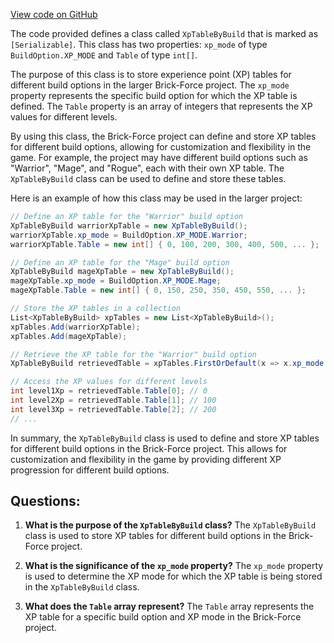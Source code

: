 [View code on GitHub](https://github.com/TieHaxJan/Brick-Force/Assembly-CSharp\XpTableByBuild.cs)

The code provided defines a class called `XpTableByBuild` that is marked as `[Serializable]`. This class has two properties: `xp_mode` of type `BuildOption.XP_MODE` and `Table` of type `int[]`. 

The purpose of this class is to store experience point (XP) tables for different build options in the larger Brick-Force project. The `xp_mode` property represents the specific build option for which the XP table is defined. The `Table` property is an array of integers that represents the XP values for different levels.

By using this class, the Brick-Force project can define and store XP tables for different build options, allowing for customization and flexibility in the game. For example, the project may have different build options such as "Warrior", "Mage", and "Rogue", each with their own XP table. The `XpTableByBuild` class can be used to define and store these tables.

Here is an example of how this class may be used in the larger project:

```csharp
// Define an XP table for the "Warrior" build option
XpTableByBuild warriorXpTable = new XpTableByBuild();
warriorXpTable.xp_mode = BuildOption.XP_MODE.Warrior;
warriorXpTable.Table = new int[] { 0, 100, 200, 300, 400, 500, ... };

// Define an XP table for the "Mage" build option
XpTableByBuild mageXpTable = new XpTableByBuild();
mageXpTable.xp_mode = BuildOption.XP_MODE.Mage;
mageXpTable.Table = new int[] { 0, 150, 250, 350, 450, 550, ... };

// Store the XP tables in a collection
List<XpTableByBuild> xpTables = new List<XpTableByBuild>();
xpTables.Add(warriorXpTable);
xpTables.Add(mageXpTable);

// Retrieve the XP table for the "Warrior" build option
XpTableByBuild retrievedTable = xpTables.FirstOrDefault(x => x.xp_mode == BuildOption.XP_MODE.Warrior);

// Access the XP values for different levels
int level1Xp = retrievedTable.Table[0]; // 0
int level2Xp = retrievedTable.Table[1]; // 100
int level3Xp = retrievedTable.Table[2]; // 200
// ...
```

In summary, the `XpTableByBuild` class is used to define and store XP tables for different build options in the Brick-Force project. This allows for customization and flexibility in the game by providing different XP progression for different build options.
## Questions: 
 1. **What is the purpose of the `XpTableByBuild` class?**
The `XpTableByBuild` class is used to store XP tables for different build options in the Brick-Force project.

2. **What is the significance of the `xp_mode` property?**
The `xp_mode` property is used to determine the XP mode for which the XP table is being stored in the `XpTableByBuild` class.

3. **What does the `Table` array represent?**
The `Table` array represents the XP table for a specific build option and XP mode in the Brick-Force project.